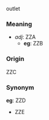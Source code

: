 outlet
### Meaning
+ _adj_: ZZA
    + __eg__: ZZB

### Origin

ZZC

### Synonym

__eg__: ZZD

+ ZZE


